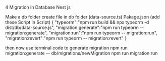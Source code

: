 4 Migration in Database Nest js

Make a db folder
create file in db folder (data-source.ts)
Pakage.json (add these Script in Script)
{
    "typeorm":"npm run build && npx typeorm -d dist/db/data-source.js",
    "migration:generate":"npm run typeorm -- migration:generate",
    "migration:run":"npm run typeorm -- migration:run",
    "migration:revert":"npm run typeorm -- migration:revert"
}

then now use terminal code to generate  migration
npm run migration:generate -- db/migrations/newMigration
npm run migration:run
